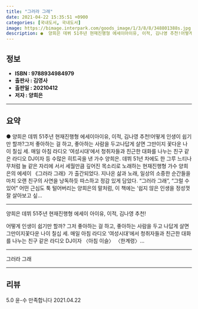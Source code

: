 ```yaml
---
title: "그러라 그래"
date: 2021-04-22 15:35:51 +0900
categories: [국내도서, 국내도서]
image: https://bimage.interpark.com/goods_image/1/3/8/8/348801388s.jpg
description: ●  양희은 데뷔 51주년 현재진행형 에세이아이유, 이적, 김나영 추천!어떻게 인생이 쉽기만 할까?그저 좋아하는 걸 하고, 좋아하는 사람을 두고나답게 살면 그만이지 꽃다운 나이 칠십 세. 매일 아침 라디오 ‘여성시대’에서 청취자들과 친근한 대화를 나누는 친구 같은 라디오 DJ이자    등 수많은 히트곡을
---
```


## **정보**

- **ISBN : 9788934984979**
- **출판사 : 김영사**
- **출판일 : 20210412**
- **저자 : 양희은**

------



## **요약**

●  양희은 데뷔 51주년 현재진행형 에세이아이유, 이적, 김나영 추천!어떻게 인생이 쉽기만 할까?그저 좋아하는 걸 하고, 좋아하는 사람을 두고나답게 살면 그만이지 꽃다운 나이 칠십 세. 매일 아침 라디오 ‘여성시대’에서 청취자들과 친근한 대화를 나누는 친구 같은 라디오 DJ이자    등 수많은 히트곡을 낸 가수 양희은. 데뷔 51년 차에도 한 그루 느티나무처럼 늘 같은 자리에 서서 세월만큼 깊어진 목소리로 노래하는 현재진행형 가수 양희은의 에세이 《그러라 그래》가 출간되었다. 지나온 삶과 노래, 일상의 소중한 순간들을 마치 오랜 친구의 사연을 낭독하듯 따스하고 정감 있게 담았다. “그러라 그래”, “그럴 수 있어” 어떤 근심도 툭 털어버리는 양희은의 말처럼, 이 책에는 ‘쉽지 않은 인생을 정성껏 잘 살아보고 싶...

------

양희은 데뷔 51주년 현재진행형 에세이
아이유, 이적, 김나영 추천!

어떻게 인생이 쉽기만 할까?
그저 좋아하는 걸 하고, 좋아하는 사람을 두고
나답게 살면 그만이지꽃다운 나이 칠십 세. 매일 아침 라디오 ‘여성시대’에서 청취자들과 친근한 대화를 나누는 친구 같은 라디오 DJ이자 〈아침 이슬〉 〈한계령〉... 

------


그러라 그래 

------


## **리뷰** 

5.0 윤-수 만족합니다 2021.04.22 <br/>